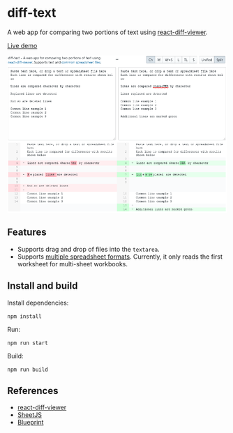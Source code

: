 # diff-text

A web app for comparing two portions of text using [react-diff-viewer](https://github.com/praneshr/react-diff-viewer).

[Live demo](https://diff-text.netlify.app/)

![Screenshot](https://github.com/andygock/diff-text/blob/master/screenshots/diff-text-screenshot.png?raw=true)

## Features

- Supports drag and drop of files into the `textarea`.
- Supports [multiple spreadsheet formats](https://github.com/sheetjs/sheetjs#file-formats). Currently, it only reads the first worksheet for multi-sheet workbooks.

## Install and build

Install dependencies:

    npm install

Run:

    npm run start

Build:

    npm run build

## References

- [react-diff-viewer](https://github.com/praneshr/react-diff-viewer)
- [SheetJS](https://github.com/sheetjs/sheetjs)
- [Blueprint](https://blueprintjs.com/docs/)
